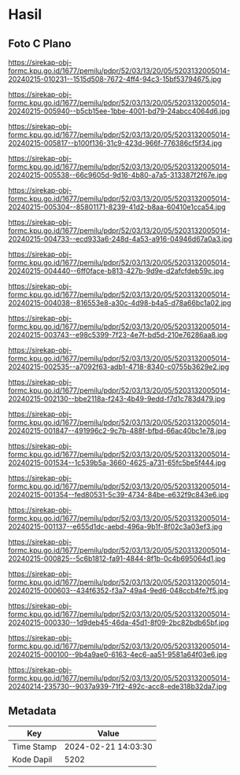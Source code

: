 # Hasil

## Foto C Plano

https://sirekap-obj-formc.kpu.go.id/1677/pemilu/pdpr/52/03/13/20/05/5203132005014-20240215-010231--1515d508-7672-4ff4-94c3-15bf53794675.jpg

https://sirekap-obj-formc.kpu.go.id/1677/pemilu/pdpr/52/03/13/20/05/5203132005014-20240215-005940--b5cb15ee-1bbe-4001-bd79-24abcc4064d6.jpg

https://sirekap-obj-formc.kpu.go.id/1677/pemilu/pdpr/52/03/13/20/05/5203132005014-20240215-005817--b100f136-31c9-423d-966f-776386cf5f34.jpg

https://sirekap-obj-formc.kpu.go.id/1677/pemilu/pdpr/52/03/13/20/05/5203132005014-20240215-005538--66c9605d-9d16-4b80-a7a5-313387f2f67e.jpg

https://sirekap-obj-formc.kpu.go.id/1677/pemilu/pdpr/52/03/13/20/05/5203132005014-20240215-005304--85801171-8239-41d2-b8aa-60410e1cca54.jpg

https://sirekap-obj-formc.kpu.go.id/1677/pemilu/pdpr/52/03/13/20/05/5203132005014-20240215-004733--ecd933a6-248d-4a53-a916-04946d67a0a3.jpg

https://sirekap-obj-formc.kpu.go.id/1677/pemilu/pdpr/52/03/13/20/05/5203132005014-20240215-004440--6ff0face-b813-427b-9d9e-d2afcfdeb59c.jpg

https://sirekap-obj-formc.kpu.go.id/1677/pemilu/pdpr/52/03/13/20/05/5203132005014-20240215-004038--816553e8-a30c-4d98-b4a5-d78a66bc1a02.jpg

https://sirekap-obj-formc.kpu.go.id/1677/pemilu/pdpr/52/03/13/20/05/5203132005014-20240215-003743--e98c5399-7f23-4e7f-bd5d-210e76286aa8.jpg

https://sirekap-obj-formc.kpu.go.id/1677/pemilu/pdpr/52/03/13/20/05/5203132005014-20240215-002535--a7092f63-adb1-4718-8340-c0755b3629e2.jpg

https://sirekap-obj-formc.kpu.go.id/1677/pemilu/pdpr/52/03/13/20/05/5203132005014-20240215-002130--bbe2118a-f243-4b49-9edd-f7d1c783d479.jpg

https://sirekap-obj-formc.kpu.go.id/1677/pemilu/pdpr/52/03/13/20/05/5203132005014-20240215-001847--491996c2-9c7b-488f-bfbd-66ac40bc1e78.jpg

https://sirekap-obj-formc.kpu.go.id/1677/pemilu/pdpr/52/03/13/20/05/5203132005014-20240215-001534--1c539b5a-3660-4625-a731-65fc5be5f444.jpg

https://sirekap-obj-formc.kpu.go.id/1677/pemilu/pdpr/52/03/13/20/05/5203132005014-20240215-001354--fed80531-5c39-4734-84be-e632f9c843e6.jpg

https://sirekap-obj-formc.kpu.go.id/1677/pemilu/pdpr/52/03/13/20/05/5203132005014-20240215-001137--e655d1dc-aebd-496a-9b1f-8f02c3a03ef3.jpg

https://sirekap-obj-formc.kpu.go.id/1677/pemilu/pdpr/52/03/13/20/05/5203132005014-20240215-000825--5c6b1812-fa91-4844-8f1b-0c4b695064d1.jpg

https://sirekap-obj-formc.kpu.go.id/1677/pemilu/pdpr/52/03/13/20/05/5203132005014-20240215-000603--434f6352-f3a7-49a4-9ed6-048ccb4fe7f5.jpg

https://sirekap-obj-formc.kpu.go.id/1677/pemilu/pdpr/52/03/13/20/05/5203132005014-20240215-000330--1d9deb45-46da-45d1-8f09-2bc82bdb65bf.jpg

https://sirekap-obj-formc.kpu.go.id/1677/pemilu/pdpr/52/03/13/20/05/5203132005014-20240215-000100--9b4a9ae0-6163-4ec6-aa51-9581a64f03e6.jpg

https://sirekap-obj-formc.kpu.go.id/1677/pemilu/pdpr/52/03/13/20/05/5203132005014-20240214-235730--9037a939-71f2-492c-acc8-ede318b32da7.jpg


## Metadata

| Key        | Value               |
| ---------- | ------------------- |
| Time Stamp | 2024-02-21 14:03:30 |
| Kode Dapil | 5202                |




